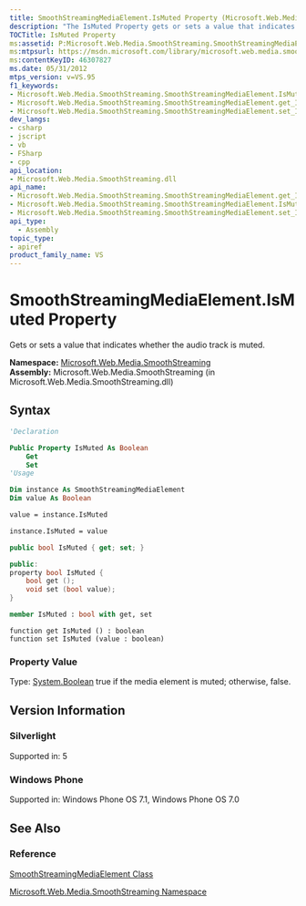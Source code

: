 ```yaml
---
title: SmoothStreamingMediaElement.IsMuted Property (Microsoft.Web.Media.SmoothStreaming)
description: "The IsMuted Property gets or sets a value that indicates whether the audio track is muted. This article details syntax, property value, and version information."
TOCTitle: IsMuted Property
ms:assetid: P:Microsoft.Web.Media.SmoothStreaming.SmoothStreamingMediaElement.IsMuted
ms:mtpsurl: https://msdn.microsoft.com/library/microsoft.web.media.smoothstreaming.smoothstreamingmediaelement.ismuted(v=VS.95)
ms:contentKeyID: 46307827
ms.date: 05/31/2012
mtps_version: v=VS.95
f1_keywords:
- Microsoft.Web.Media.SmoothStreaming.SmoothStreamingMediaElement.IsMuted
- Microsoft.Web.Media.SmoothStreaming.SmoothStreamingMediaElement.get_IsMuted
- Microsoft.Web.Media.SmoothStreaming.SmoothStreamingMediaElement.set_IsMuted
dev_langs:
- csharp
- jscript
- vb
- FSharp
- cpp
api_location:
- Microsoft.Web.Media.SmoothStreaming.dll
api_name:
- Microsoft.Web.Media.SmoothStreaming.SmoothStreamingMediaElement.get_IsMuted
- Microsoft.Web.Media.SmoothStreaming.SmoothStreamingMediaElement.IsMuted
- Microsoft.Web.Media.SmoothStreaming.SmoothStreamingMediaElement.set_IsMuted
api_type:
  - Assembly
topic_type:
- apiref
product_family_name: VS
---
```


# SmoothStreamingMediaElement.IsMuted Property

Gets or sets a value that indicates whether the audio track is muted.

**Namespace:**  [Microsoft.Web.Media.SmoothStreaming](microsoft-web-media-smoothstreaming-namespace_1.md)  
**Assembly:**  Microsoft.Web.Media.SmoothStreaming (in Microsoft.Web.Media.SmoothStreaming.dll)

## Syntax

```vb
'Declaration

Public Property IsMuted As Boolean
    Get
    Set
'Usage

Dim instance As SmoothStreamingMediaElement
Dim value As Boolean

value = instance.IsMuted

instance.IsMuted = value
```

```csharp
public bool IsMuted { get; set; }
```

```cpp
public:
property bool IsMuted {
    bool get ();
    void set (bool value);
}
```

``` fsharp
member IsMuted : bool with get, set
```

```jscript
function get IsMuted () : boolean
function set IsMuted (value : boolean)
```

### Property Value

Type: [System.Boolean](https://msdn.microsoft.com/library/a28wyd50\(v=vs.95\))  
true if the media element is muted; otherwise, false.

## Version Information

### Silverlight

Supported in: 5  

### Windows Phone

Supported in: Windows Phone OS 7.1, Windows Phone OS 7.0  

## See Also

### Reference

[SmoothStreamingMediaElement Class](smoothstreamingmediaelement-class-microsoft-web-media-smoothstreaming_1.md)

[Microsoft.Web.Media.SmoothStreaming Namespace](microsoft-web-media-smoothstreaming-namespace_1.md)
